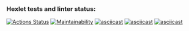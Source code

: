 ### Hexlet tests and linter status:
[![Actions Status](https://github.com/Prog273/java-project-61/actions/workflows/hexlet-check.yml/badge.svg)](https://github.com/Prog273/java-project-61/actions)
[![Maintainability](https://api.codeclimate.com/v1/badges/6d52132f163a127d6def/maintainability)](https://codeclimate.com/github/Prog273/java-project-61/maintainability)
[![asciicast](https://asciinema.org/a/a4zsQKkdC3Q3AnFVmuyJetfkU.svg)](https://asciinema.org/a/a4zsQKkdC3Q3AnFVmuyJetfkU)
[![asciicast](https://asciinema.org/a/qKUgmTKYevU9AX1TLkU780QDs.svg)](https://asciinema.org/a/qKUgmTKYevU9AX1TLkU780QDs)
[![asciicast](https://asciinema.org/a/2HvbZhjB17qIIuKbe4uz0GtEW.svg)](https://asciinema.org/a/2HvbZhjB17qIIuKbe4uz0GtEW)
